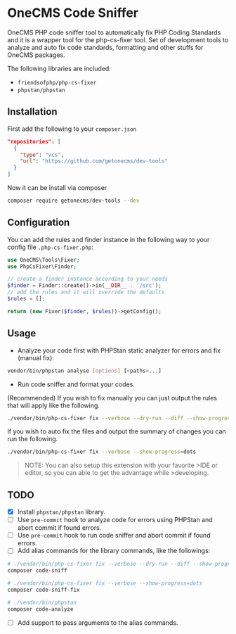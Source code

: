 # OneCMS Code Sniffer

OneCMS PHP code sniffer tool to automatically fix PHP Coding Standards and it is a wrapper tool for the php-cs-fixer tool.
Set of development tools to analyze and auto fix code standards, formatting and other stuffs for OneCMS packages.

The following libraries are included:

- `friendsofphp/php-cs-fixer`
- `phpstan/phpstan`

## Installation

First add the following to your `composer.json`

```json
"repositories": [
  {
    "type": "vcs",
    "url": "https://github.com/getonecms/dev-tools"
  }
]
```

Now it can be install via composer

```bash
composer require getonecms/dev-tools --dev
```

## Configuration

You can add the rules and finder instance in the following way to your config file `.php-cs-fixer.php`:

```php
use OneCMS\Tools\Fixer;
use PhpCsFixer\Finder;

// create a finder instance according to your needs
$finder = Finder::create()->in(__DIR__ . '/src');
// add the rules and it will override the defaults
$rules = [];

return (new Fixer($finder, $rules))->getConfig();
```

## Usage

- Analyze your code first with PHPStan static analyzer for errors and fix (manual fix):

```bash
vendor/bin/phpstan analyse [options] [<paths>...]
```

- Run code sniffer and format your codes.

(Recommended) If you wish to fix manually you can just output the rules that will apply like the following.

```bash
./vendor/bin/php-cs-fixer fix --verbose --dry-run --diff --show-progress=dots
```

If you wish to auto fix the files and output the summary of changes you can run the following.

```bash
./vendor/bin/php-cs-fixer fix --verbose --show-progress=dots
```

>NOTE: You can also setup this extension with your favorite >IDE or editor, so you can able to get the advantage while >developing.

## TODO

- [x] Install `phpstan/phpstan` library.
- [ ] Use `pre-commit` hook to analyze code for errors using PHPStan and abort commit if found errors.
- [ ] Use `pre-commit` hook to run code sniffer and abort commit if found errors.
- [ ] Add alias commands for the library commands, like the followings:

```bash
# ./vendor/bin/php-cs-fixer fix --verbose --dry-run --diff --show-progress=dots
composer code-sniff

# ./vendor/bin/php-cs-fixer fix --verbose --show-progress=dots
composer code-sniff-fix

# ./vendor/bin/phpstan
composer code-analyze
```

- [ ] Add support to pass arguments to the alias commands.
